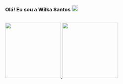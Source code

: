 ### Olá! Eu sou a Wilka Santos <img src="https://raw.githubusercontent.com/kaueMarques/kaueMarques/master/hi.gif" width="20px">
<br>
<div>
<a href ="https://github.com/wilkaSantos">
<img height="180em" src="https://github-readme-stats.vercel.app/api?username=wilkaSantos&show_icons=true&theme=dracula">
<img height="180em" src="https://github-readme-stats.vercel.app/api/top-langs/?username=wilkaSantos&layout=compact&langs_count=16&theme=dracula">
</div>


